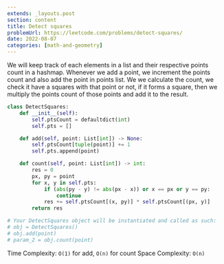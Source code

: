 ```yaml
---
extends: _layouts.post
section: content
title: Detect squares
problemUrl: https://leetcode.com/problems/detect-squares/
date: 2022-08-07
categories: [math-and-geometry]
---
```


We will keep track of each elements in a list and their respective points count in a hashmap. Whenever we add a point, we increment the points count and also add the point in points list. We we calculate the count, we check it have a squares with that point or not, if it forms a square, then we multiply the points count of those points and add it to the result.

```python
class DetectSquares:
    def __init__(self):
        self.ptsCount = defaultdict(int)
        self.pts = []

    def add(self, point: List[int]) -> None:
        self.ptsCount[tuple(point)] += 1
        self.pts.append(point)

    def count(self, point: List[int]) -> int:
        res = 0
        px, py = point
        for x, y in self.pts:
            if (abs(py - y) != abs(px - x)) or x == px or y == py:
                continue
            res += self.ptsCount[(x, py)] * self.ptsCount[(px, y)]
        return res

# Your DetectSquares object will be instantiated and called as such:
# obj = DetectSquares()
# obj.add(point)
# param_2 = obj.count(point)
```

Time Complexity: `O(1)` for add, `O(n)` for count
Space Complexity: `O(n)`